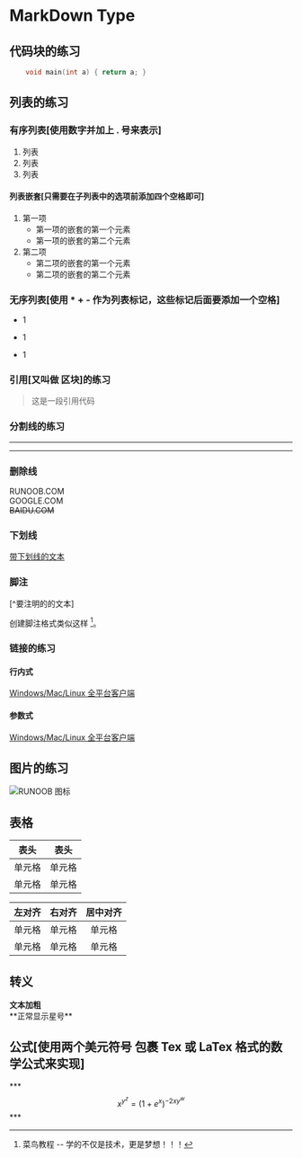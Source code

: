 # MarkDown Type
## 代码块的练习
``` C++
    void main(int a) { return a; }
```
## 列表的练习 
### 有序列表[使用数字并加上 . 号来表示]  
1. 列表  
2. 列表
3. 列表  

#### 列表嵌套[只需要在子列表中的选项前添加四个空格即可]  
1. 第一项  
    - 第一项的嵌套的第一个元素  
    - 第一项的嵌套的第二个元素  
2. 第二项  
    - 第二项的嵌套的第一个元素  
    - 第二项的嵌套的第二个元素  

### 无序列表[使用 * + - 作为列表标记，这些标记后面要添加一个空格]
* 1  
+ 1  
- 1  

### 引用[又叫做 区块]的练习  
> 这是一段引用代码  

### 分割线的练习  
***  

---  

### 删除线  
RUNOOB.COM  
GOOGLE.COM  
~~BAIDU.COM~~  

### 下划线  
<u>带下划线的文本</u>  

### 脚注  
[^要注明的的文本]  

创建脚注格式类似这样 [^RUNOOB]。  
[^RUNOOB]: 菜鸟教程 -- 学的不仅是技术，更是梦想！！！  


### 链接的练习  
#### 行内式  
[Windows/Mac/Linux 全平台客户端](https://www.zybuluo.com/cmd/)  
#### 参数式  
[Windows/Mac/Linux 全平台客户端](https://www.zybuluo.com/cmd/ 'title属性')  

## 图片的练习  
![RUNOOB 图标](http://static.runoob.com/images/runoob-logo.png "RUNOOB")   

## 表格  
| 表头  |  表头  |
| ---- | ----   |
| 单元格 | 单元格 |
| 单元格 | 单元格 |  

| 左对齐 | 右对齐 | 居中对齐 |
| :-----| ----: | :----: |
| 单元格 | 单元格 | 单元格 |
| 单元格 | 单元格 | 单元格 |  

## 转义  
**文本加粗**  
\*\*正常显示星号\*\*  

## 公式[使用两个美元符号 包裹 Tex 或 LaTex 格式的数学公式来实现]   
*** $$ x^{y^z} = (1 + e^x)^{-2xy^w} $$ ***
